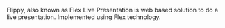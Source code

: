 Flippy, also known as Flex Live Presentation is web based solution to do a live presentation. Implemented using Flex technology.